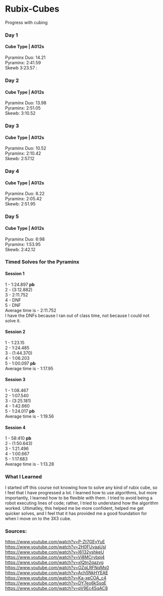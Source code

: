 # Rubix-Cubes
Progress with cubing 

### Day 1 
#### Cube Type | A012s  
Pyraminx Duo: 14.21 <br>
Pyraminx: 2:41.59 <br>
Skewb 3:23.57 :


### Day 2 
#### Cube Type | A012s  
Pyraminx Duo: 13.98 <br>
Pyraminx: 2:51.05 <br>
Skewb: 3:10.52

### Day 3 
#### Cube Type | A012s 
Pyraminx Duo: 10.52 <br>
Pyraminx: 2:10.42 <br> 
Skewb: 2:57.12

### Day 4 
#### Cube Type | A012s 
Pyraminx Duo: 8.22 <br>
Pyraminx: 2:05.42  <br>
Skewb: 2:51.95

### Day 5 
#### Cube Type | A012s  
Pyraminx Duo: 6:98 <br>
Pyraminx: 1:53.95 <br>
Skewb: 2:42.12 

### Timed Solves for the Pyraminx 
#### Session 1
1 - 1:24.897 **pb** <br>
2 - (3:12.882)  <br>
3 - 2:11.752 <br>
4 - DNF <br>
5 - DNF <br> 
Average time is - 2:11.752 <br> 
I have the DNFs because I ran out of class time, not because I could not solve it. 

#### Session 2 
1 - 1:23.15 <br>
2 - 1:24.485 <br>
3 - (1:44.370) <br> 
4 - 1:06.203 <br> 
5 - 1:00.097 **pb** <br> 
Average time is - 1:17.95  
#### Session 3 
1 - 1:08.467 <br>
2 - 1:07.540 <br>
3 - (3:25.181) <br> 
4 - 1:42.660 <br> 
5 - 1:24.017 **pb** <br> 
Average time is - 1:19.56
#### Session 4
1 - 58:410 **pb** <br>
2 - (1:50.643) <br>
3 - 1:21.496 <br> 
4 - 1:00.667 <br> 
5 - 1:17.683 <br>
Average time is - 1:13.28

### What I Learned 
I started off this course not knowing how to solve any kind of rubix cube, so I feel that I have progressed a lot. I learned how to use algorithms, but more importantly, I learned how to be flexible with them. I tried to avoid being a robot executing lines of code; rather, I tried to understand how the algorithm worked. Ultimatley, this helped me be more confident, helped me get quicker solves, and I feel that it has provided me a good foundation for when I move on to the 3X3 cube. 

### Sources: 
https://www.youtube.com/watch?v=P-Zt7GEyYuE <br>
https://www.youtube.com/watch?v=2H0FUvaaUsI <br> 
https://www.youtube.com/watch?v=I6132yshkeU <br> 
https://www.youtube.com/watch?v=Vi8MCrybpj4 <br> 
https://www.youtube.com/watch?v=xIQtn2qazvg <br> 
https://www.youtube.com/watch?v=OZqLRFNqMs0 <br> 
https://www.youtube.com/watch?v=Ach5NkHYEAE <br> 
https://www.youtube.com/watch?v=Ka-xeCOA_c4 <br> 
https://www.youtube.com/watch?v=DY7eo6kSsqE <br> 
https://www.youtube.com/watch?v=pV9Ec4SqAC8 <br>
